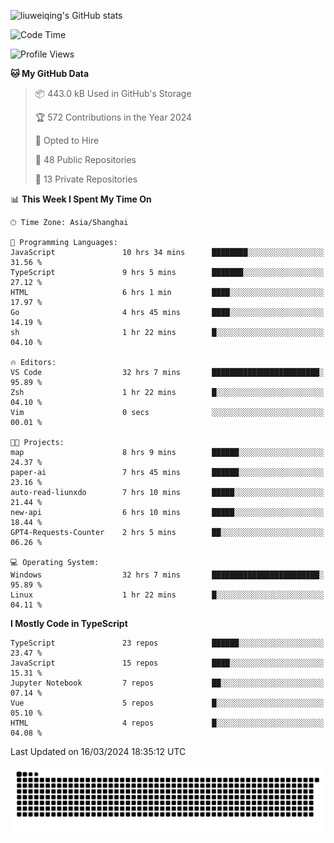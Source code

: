 ![liuweiqing's GitHub stats](https://github-readme-stats.vercel.app/api?username=14790897&show_icons=true&locale=cn&include_all_commits=true&count_private=true)

<!--START_SECTION:waka-->
![Code Time](http://img.shields.io/badge/Code%20Time-867%20hrs%202%20mins-blue)

![Profile Views](http://img.shields.io/badge/Profile%20Views-10-blue)

**🐱 My GitHub Data** 

> 📦 443.0 kB Used in GitHub's Storage 
 > 
> 🏆 572 Contributions in the Year 2024
 > 
> 💼 Opted to Hire
 > 
> 📜 48 Public Repositories 
 > 
> 🔑 13 Private Repositories 
 > 
📊 **This Week I Spent My Time On** 

```text
🕑︎ Time Zone: Asia/Shanghai

💬 Programming Languages: 
JavaScript               10 hrs 34 mins      ████████░░░░░░░░░░░░░░░░░   31.56 % 
TypeScript               9 hrs 5 mins        ███████░░░░░░░░░░░░░░░░░░   27.12 % 
HTML                     6 hrs 1 min         ████░░░░░░░░░░░░░░░░░░░░░   17.97 % 
Go                       4 hrs 45 mins       ████░░░░░░░░░░░░░░░░░░░░░   14.19 % 
sh                       1 hr 22 mins        █░░░░░░░░░░░░░░░░░░░░░░░░   04.10 % 

🔥 Editors: 
VS Code                  32 hrs 7 mins       ████████████████████████░   95.89 % 
Zsh                      1 hr 22 mins        █░░░░░░░░░░░░░░░░░░░░░░░░   04.10 % 
Vim                      0 secs              ░░░░░░░░░░░░░░░░░░░░░░░░░   00.01 % 

🐱‍💻 Projects: 
map                      8 hrs 9 mins        ██████░░░░░░░░░░░░░░░░░░░   24.37 % 
paper-ai                 7 hrs 45 mins       ██████░░░░░░░░░░░░░░░░░░░   23.16 % 
auto-read-liunxdo        7 hrs 10 mins       █████░░░░░░░░░░░░░░░░░░░░   21.44 % 
new-api                  6 hrs 10 mins       █████░░░░░░░░░░░░░░░░░░░░   18.44 % 
GPT4-Requests-Counter    2 hrs 5 mins        ██░░░░░░░░░░░░░░░░░░░░░░░   06.26 % 

💻 Operating System: 
Windows                  32 hrs 7 mins       ████████████████████████░   95.89 % 
Linux                    1 hr 22 mins        █░░░░░░░░░░░░░░░░░░░░░░░░   04.11 % 
```

**I Mostly Code in TypeScript** 

```text
TypeScript               23 repos            ██████░░░░░░░░░░░░░░░░░░░   23.47 % 
JavaScript               15 repos            ████░░░░░░░░░░░░░░░░░░░░░   15.31 % 
Jupyter Notebook         7 repos             ██░░░░░░░░░░░░░░░░░░░░░░░   07.14 % 
Vue                      5 repos             █░░░░░░░░░░░░░░░░░░░░░░░░   05.10 % 
HTML                     4 repos             █░░░░░░░░░░░░░░░░░░░░░░░░   04.08 % 
```




 Last Updated on 16/03/2024 18:35:12 UTC
<!--END_SECTION:waka-->

<picture>
  <source media="(prefers-color-scheme: dark)" srcset="https://raw.githubusercontent.com/14790897/14790897/output/github-contribution-grid-snake-dark.svg" />
  <source media="(prefers-color-scheme: light)" srcset="https://raw.githubusercontent.com/14790897/14790897/output/github-contribution-grid-snake.svg" />
  <img alt="github-snake" src="https://raw.githubusercontent.com/14790897/14790897/output/github-contribution-grid-snake.svg" />
</picture>
